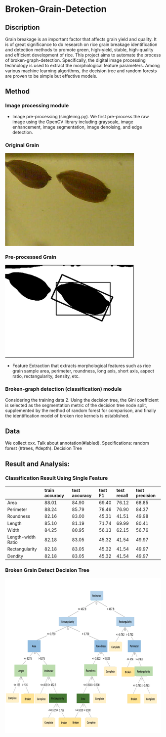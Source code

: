 # Broken-Grain-Detection

## Discription

Grain breakage is an important factor that affects grain yield and quality. It is of great significance to do research on rice grain breakage identification and detection methods to promote green, high-yield, stable, high-quality and efficient development of rice. This project aims to automate the process of broken-graph-detection. Specifically, the digital image processing technology is used to extract the morphological feature parameters. Among various machine learning algorithms, the decision tree and random forests are proven to be simple but effective models.

## Method

### Image processing module

* Image pre-processing (singleimg.py). We first pre-process the raw image using the OpenCV library including grayscale, image enhancement, image segmentation, image denoising, and edge detection. 

### Original Grain
<img src="./result/Y003 copy.bmp" height=300px></img>
### Pre-processed Grain
<img src="./result/Picture1.png" height=300px></img>


* Feature Extraction that extracts morphological features such as rice grain sample area, perimeter, roundness, long axis, short axis, aspect ratio, rectangularity, density, etc. 

### Broken-graph detection (classification) module
Considering the training data
2. Using the decision tree, the Gini coefficient is selected as the segmentation metric of the decision tree node split, supplemented by the method of random forest for comparison, and finally the identification model of broken rice kernels is established.

## Data

We collect xxx. Talk about annotation(#labled). Specifications: random forest (#trees, #depth). Decision Tree

## Result and Analysis:

### Classification Result Using Single Feature
|             |train accuracy|test accuracy|  test F1    | test recall |test precision|
| :----------- | :------------ |:------------ |:------------ |:------------ |:------------ |
| Area      | 88.01 |	84.90|	69.40|	76.12|	68.85       |
| Perimeter   | 88.24	|85.79|78.46|	76.90	|84.37|
| Roundness   |82.16|	83.00	|45.31|	41.51|	49.98|
| Length      |85.10|	81.19	|71.74	|69.99|	80.41|
| Width       |84.25|	80.95|	56.13	|62.15	|56.76|
| Length-width Ratio|82.18|	83.05	|45.32|	41.54|49.97|
| Rectangularity|82.18|	83.05|	45.32|	41.54|	49.97|
| Dendity   |82.18|	83.05|	45.32|	41.54|	49.97|

### Broken Grain Detect Decision Tree
<img src="./result/decision tree.png" height=500px></img>
